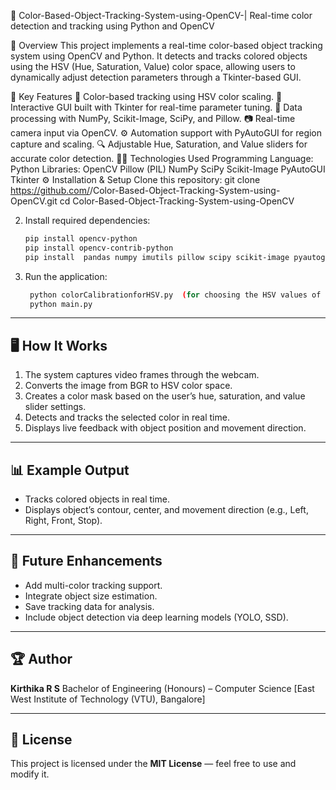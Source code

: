 🎯 Color-Based-Object-Tracking-System-using-OpenCV-| Real-time color detection and tracking using Python and OpenCV

📖 Overview
This project implements a real-time color-based object tracking system using OpenCV and Python.
It detects and tracks colored objects using the HSV (Hue, Saturation, Value) color space, allowing users to dynamically adjust detection parameters through a Tkinter-based GUI.

🧠 Key Features
🎨 Color-based tracking using HSV color scaling.
🧰 Interactive GUI built with Tkinter for real-time parameter tuning.
🧮 Data processing with NumPy, Scikit-Image, SciPy, and Pillow.
📷 Real-time camera input via OpenCV.
⚙️ Automation support with PyAutoGUI for region capture and scaling.
🔍 Adjustable Hue, Saturation, and Value sliders for accurate color detection.
🧑‍💻 Technologies Used
Programming Language: Python
Libraries:
OpenCV
Pillow (PIL)
NumPy
SciPy
Scikit-Image
PyAutoGUI
Tkinter
⚙️ Installation & Setup
Clone this repository:
git clone https://github.com/<your-username>/Color-Based-Object-Tracking-System-using-OpenCV.git
cd Color-Based-Object-Tracking-System-using-OpenCV

2. Install required dependencies:

   ```bash
   pip install opencv-python
   pip install opencv-contrib-python
   pip install  pandas numpy imutils pillow scipy scikit-image pyautogui
   ```

3. Run the application:

   ```bash
    python colorCalibrationforHSV.py  (for choosing the HSV values of the object)
    python main.py
   ```

---

## 🖥️ How It Works

1. The system captures video frames through the webcam.
2. Converts the image from BGR to HSV color space.
3. Creates a color mask based on the user’s hue, saturation, and value slider settings.
4. Detects and tracks the selected color in real time.
5. Displays live feedback with object position and movement direction.

---

## 📊 Example Output

* Tracks colored objects in real time.
* Displays object’s contour, center, and movement direction (e.g., Left, Right, Front, Stop).

---

## 🧩 Future Enhancements

* Add multi-color tracking support.
* Integrate object size estimation.
* Save tracking data for analysis.
* Include object detection via deep learning models (YOLO, SSD).

---

## 🏆 Author

**Kirthika R S**
Bachelor of Engineering (Honours) – Computer Science
[East West Institute of Technology (VTU), Bangalore]

---

## 📎 License

This project is licensed under the **MIT License** — feel free to use and modify it.

```
